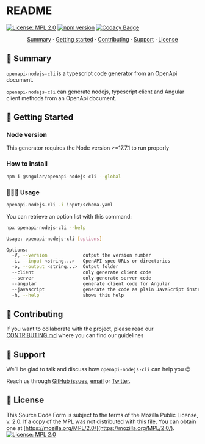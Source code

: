 # README

[![License: MPL 2.0](https://img.shields.io/badge/License-MPL%202.0-brightgreen.svg)](https://github.com/sngular/openapi-nodejs-cli/blob/main/LICENSE)
[![npm version](https://badge.fury.io/js/@sngular%2Fopenapi-nodejs-cli.svg)](https://www.npmjs.com/package/@sngular%2Fopenapi-nodejs-cli)
[![Codacy Badge](https://app.codacy.com/project/badge/Grade/13bcbcc9cd144302be8c94999566774f)](https://www.codacy.com/gh/sngular/openapi-nodejs-cli/dashboard?utm_source=github.com&utm_medium=referral&utm_content=sngular/openapi-nodejs-cli&utm_campaign=Badge_Grade)

<p align="center">
<a href="#-summary">Summary</a> ·
<a href="#-getting-started">Getting started</a> ·
<a href="#-contributing">Contributing</a> ·
<a href="#-support">Support</a> ·
<a href="#license">License</a>
</p>

## 📜 Summary

`openapi-nodejs-cli` is a typescript code generator from an OpenApi document.

`openapi-nodejs-cli` can generate nodejs, typescript client and Angular client methods from an OpenApi document.

## 🚀 Getting Started

### Node version

This generator requires the Node version >=17.7.1 to run properly

### How to install

```bash
npm i @sngular/openapi-nodejs-cli --global
```

### 🧑🏻‍💻 Usage

```bash
openapi-nodejs-cli -i input/schema.yaml
```

You can retrieve an option list with this command:

```bash
npx openapi-nodejs-cli --help
```

```bash
Usage: openapi-nodejs-cli [options]

Options:
  -V, --version             output the version number
  -i, --input <string...>   OpenAPI spec URLs or directories
  -o, --output <string...>  Output folder
  --client                  only generate client code
  --server                  only generate server code
  --angular                 generate client code for Angular
  --javascript              generate the code as plain JavaScript instead of TypeScript
  -h, --help                shows this help
```

## 🤝 Contributing

If you want to collaborate with the project, please read our [CONTRIBUTING.md](./CONTRIBUTING.md) where you can find our guidelines

## 🧰 Support

We’ll be glad to talk and discuss how `openapi-nodejs-cli` can help you 😊

Reach us through [GitHub issues](https://github.com/sngular/openapi-nodejs-cli/issues), [email](mailto:info@sngular.com) or [Twitter](https://twitter.com/sngular).

## 🔐 License

This Source Code Form is subject to the terms of the Mozilla Public License, v. 2.0. If a copy of the MPL was not distributed with this file, You can obtain one at [https://mozilla.org/MPL/2.0/](https://mozilla.org/MPL/2.0/).
[![License: MPL 2.0](https://img.shields.io/badge/License-MPL%202.0-brightgreen.svg)](https://github.com/sngular/openapi-nodejs-cli/blob/main/LICENSE)
